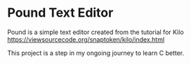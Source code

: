 # Pound Text Editor

Pound is a simple text editor created from the tutorial for Kilo https://viewsourcecode.org/snaptoken/kilo/index.html

This project is a step in my ongoing journey to learn C better. 
